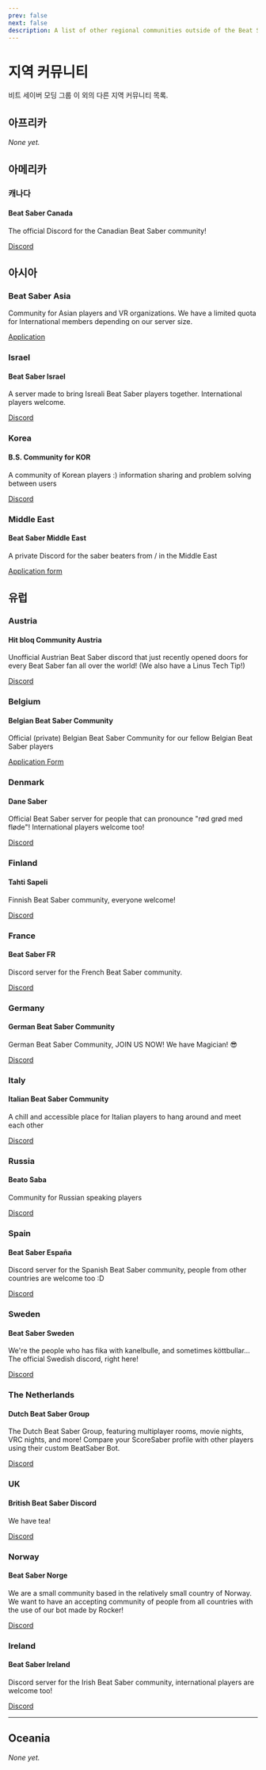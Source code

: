 ```yaml
---
prev: false
next: false
description: A list of other regional communities outside of the Beat Saber Modding Group
---
```


# 지역 커뮤니티

비트 세이버 모딩 그룹 이 외의 다른 지역 커뮤니티 목록.

## 아프리카

_None yet._

## 아메리카

### 캐나다

#### Beat Saber Canada

The official Discord for the Canadian Beat Saber community!

[Discord](https://discord.gg/vvq7wX3)

## 아시아

### Beat Saber Asia

Community for Asian players and VR organizations. We have a limited quota for International members depending on our server size.

[Application](https://forms.gle/Ga3jWoCkugPBD6BZ6)

### Israel

#### Beat Saber Israel

A server made to bring Isreali Beat Saber players together. International players welcome.

[Discord](https://discord.gg/HHH7sK8)

### Korea

#### B.S. Community for KOR

A community of Korean players :) information sharing and problem solving between users

[Discord](https://discord.gg/SEFBZrG)

### Middle East

#### Beat Saber Middle East

A private Discord for the saber beaters from / in the Middle East

[Application form](http://bit.ly/BSME_Application)

## 유럽

### Austria

#### Hit bloq Community Austria

Unofficial Austrian Beat Saber discord that just recently opened doors for every Beat Saber fan all over the world! (We also have a Linus Tech Tip!)

[Discord](https://discord.gg/TvRkNY2)

### Belgium

#### Belgian Beat Saber Community

Official (private) Belgian Beat Saber Community for our fellow Belgian Beat Saber players

[Application Form](https://forms.gle/26VXi4HmnZnDoPZN7)

### Denmark

#### Dane Saber

Official Beat Saber server for people that can pronounce "rød grød med fløde"! International players welcome too!

[Discord](https://discord.gg/QNzRMukPSP)

### Finland

#### Tahti Sapeli

Finnish Beat Saber community, everyone welcome!

[Discord](https://discord.gg/qCtX7yBv7J)

### France

#### Beat Saber FR

Discord server for the French Beat Saber community.

[Discord](https://discord.gg/8cAAa7J)

### Germany

#### German Beat Saber Community

German Beat Saber Community, JOIN US NOW! We have Magician! 😎

[Discord](https://discord.gg/NkYn6tkvMh)

### Italy

#### Italian Beat Saber Community

A chill and accessible place for Italian players to hang around and meet each other

[Discord](https://discord.gg/asdJZ7cTxe)

### Russia

#### Beato Saba

Community for Russian speaking players

[Discord](https://discord.gg/5JXRY8z)

### Spain

#### Beat Saber España

Discord server for the Spanish Beat Saber community, people from other countries are welcome too :D

[Discord](https://discord.com/invite/x6mChxk)

### Sweden

#### Beat Saber Sweden

We're the people who has fika with kanelbulle, and sometimes köttbullar...  
The official Swedish discord, right here!

[Discord](https://discord.gg/9HavEGBzZz)

### The Netherlands

#### Dutch Beat Saber Group

The Dutch Beat Saber Group, featuring multiplayer rooms, movie nights, VRC nights, and more! Compare your ScoreSaber profile with other players using their custom BeatSaber Bot.

[Discord](https://discord.gg/sDa7xrE)

### UK

#### British Beat Saber Discord

We have tea!

[Discord](https://discord.gg/FC2pzeN)

### Norway

#### Beat Saber Norge

We are a small community based in the relatively small country of Norway. We want to have an accepting community of people from all countries with the use of our bot made by Rocker!

[Discord](https://discord.gg/nZuY3yM)

### Ireland

#### Beat Saber Ireland

Discord server for the Irish Beat Saber community, international players are welcome too!

[Discord](https://discord.gg/uKQzjRQ)

---

## Oceania

_None yet._
